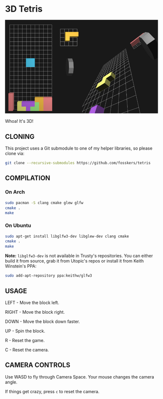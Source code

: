 # 3D Tetris

![](./tetris.png)

Whoa! It's 3D!

## CLONING

This project uses a Git submodule to one of my helper libraries, so please clone
via:

```bash
git clone --recursive-submodules https://github.com/fosskers/tetris
```

## COMPILATION

### On Arch

```bash
sudo pacman -S clang cmake glew glfw
cmake .
make
```

### On Ubuntu

```bash
sudo apt-get install libglfw3-dev libglew-dev clang cmake
cmake .
make
```

**Note:** `libglfw3-dev` is not available in Trusty's repositories. You can
either build it from source, grab it from Utopic's repos or install it from
Keith Winstein's PPA:

```bash
sudo add-apt-repository ppa:keithw/glfw3
```

## USAGE

LEFT  - Move the block left.

RIGHT - Move the block right.

DOWN  - Move the block down faster.

UP    - Spin the block.

R     - Reset the game.

C     - Reset the camera.

## CAMERA CONTROLS

Use WASD to fly through Camera Space. Your mouse changes the camera angle.

If things get crazy, press `c` to reset the camera.
